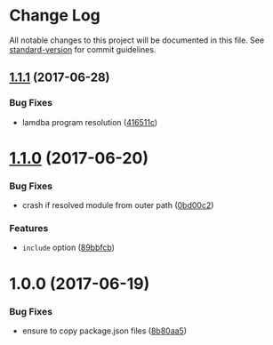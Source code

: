 # Change Log

All notable changes to this project will be documented in this file. See [standard-version](https://github.com/conventional-changelog/standard-version) for commit guidelines.

<a name="1.1.1"></a>
## [1.1.1](https://github.com/medikoo/serverless-plugin-lambda-reducer/compare/v1.1.0...v1.1.1) (2017-06-28)


### Bug Fixes

* lamdba program resolution ([416511c](https://github.com/medikoo/serverless-plugin-lambda-reducer/commit/416511c))



<a name="1.1.0"></a>
# [1.1.0](https://github.com/medikoo/serverless-plugin-lambda-reducer/compare/v1.0.0...v1.1.0) (2017-06-20)


### Bug Fixes

* crash if resolved module from outer path ([0bd00c2](https://github.com/medikoo/serverless-plugin-lambda-reducer/commit/0bd00c2))


### Features

* `include` option ([89bbfcb](https://github.com/medikoo/serverless-plugin-lambda-reducer/commit/89bbfcb))



<a name="1.0.0"></a>
# 1.0.0 (2017-06-19)


### Bug Fixes

* ensure to copy package.json files ([8b80aa5](https://github.com/medikoo/serverless-plugin-lambda-reducer/commit/8b80aa5))
